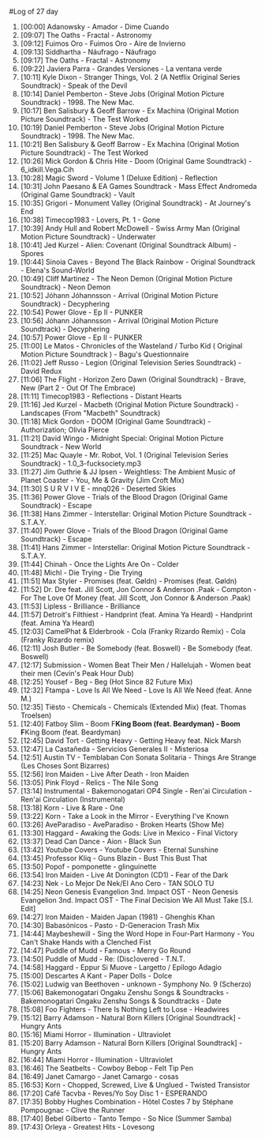 #Log of 27 day

1. [00:00] Adanowsky - Amador - Dime Cuando
1. [09:07] The Oaths - Fractal - Astronomy
1. [09:12] Fuimos Oro - Fuimos Oro - Aire de Invierno
1. [09:13] Siddhartha - Náufrago - Náufrago
1. [09:17] The Oaths - Fractal - Astronomy
1. [09:22] Javiera Parra - Grandes Versiones - La ventana verde
1. [10:11] Kyle Dixon - Stranger Things, Vol. 2 (A Netflix Original Series Soundtrack) - Speak of the Devil
1. [10:14] Daniel Pemberton - Steve Jobs (Original Motion Picture Soundtrack) - 1998. The New Mac.
1. [10:17] Ben Salisbury & Geoff Barrow - Ex Machina (Original Motion Picture Soundtrack) - The Test Worked
1. [10:19] Daniel Pemberton - Steve Jobs (Original Motion Picture Soundtrack) - 1998. The New Mac.
1. [10:21] Ben Salisbury & Geoff Barrow - Ex Machina (Original Motion Picture Soundtrack) - The Test Worked
1. [10:26] Mick Gordon & Chris Hite - Doom (Original Game Soundtrack) - 6_idkill.Vega.Cih
1. [10:28] Magic Sword - Volume 1 (Deluxe Edition) - Reflection
1. [10:31] John Paesano & EA Games Soundtrack - Mass Effect Andromeda (Original Game Soundtrack) - Vault
1. [10:35] Grigori - Monument Valley (Original Soundtrack) - At Journey's End
1. [10:38] Timecop1983 - Lovers, Pt. 1 - Gone
1. [10:39] Andy Hull and Robert McDowell - Swiss Army Man (Original Motion Picture Soundtrack) - Underwater
1. [10:41] Jed Kurzel - Alien: Covenant (Original Soundtrack Album) - Spores
1. [10:44] Sinoia Caves - Beyond The Black Rainbow - Original Soundtrack - Elena's Sound-World
1. [10:49] Cliff Martinez - The Neon Demon (Original Motion Picture Soundtrack) - Neon Demon
1. [10:52] Jóhann Jóhannsson - Arrival (Original Motion Picture Soundtrack) - Decyphering
1. [10:54] Power Glove - Ep II - PUNKER
1. [10:56] Jóhann Jóhannsson - Arrival (Original Motion Picture Soundtrack) - Decyphering
1. [10:57] Power Glove - Ep II - PUNKER
1. [11:00] Le Matos - Chronicles of the Wasteland / Turbo Kid ( Original Motion Picture Soundtrack ) - Bagu's Questionnaire
1. [11:02] Jeff Russo - Legion (Original Television Series Soundtrack) - David Redux
1. [11:06] The Flight - Horizon Zero Dawn (Original Soundtrack) - Brave, New (Part 2 - Out Of The Embrace)
1. [11:11] Timecop1983 - Reflections - Distant Hearts
1. [11:16] Jed Kurzel - Macbeth (Original Motion Picture Soundtrack) - Landscapes (From "Macbeth" Soundtrack)
1. [11:18] Mick Gordon - DOOM (Original Game Soundtrack) - Authorization; Olivia Pierce
1. [11:21] David Wingo - Midnight Special: Original Motion Picture Soundtrack - New World
1. [11:25] Mac Quayle - Mr. Robot, Vol. 1 (Original Television Series Soundtrack) - 1.0_3-fucksociety.mp3
1. [11:27] Jim Guthrie & JJ Ipsen - Weightless: The Ambient Music of Planet Coaster - You, Me & Gravity (Jim Croft Mix)
1. [11:30] S U R V I V E - mnq026 - Deserted Skies
1. [11:36] Power Glove - Trials of the Blood Dragon (Original Game Soundtrack) - Escape
1. [11:38] Hans Zimmer - Interstellar: Original Motion Picture Soundtrack - S.T.A.Y.
1. [11:40] Power Glove - Trials of the Blood Dragon (Original Game Soundtrack) - Escape
1. [11:41] Hans Zimmer - Interstellar: Original Motion Picture Soundtrack - S.T.A.Y.
1. [11:44] Chinah - Once the Lights Are On - Colder
1. [11:48] Michl - Die Trying - Die Trying
1. [11:51] Max Styler - Promises (feat. Gøldn) - Promises (feat. Gøldn)
1. [11:52] Dr. Dre feat. Jill Scott, Jon Connor & Anderson .Paak - Compton - For The Love Of Money (feat. Jill Scott, Jon Connor & Anderson .Paak)
1. [11:53] Lipless - Brilliance - Brilliance
1. [11:57] Detroit's Filthiest - Handprint (feat. Amina Ya Heard) - Handprint (feat. Amina Ya Heard)
1. [12:03] CamelPhat & Elderbrook - Cola (Franky Rizardo Remix) - Cola (Franky Rizardo remix)
1. [12:11] Josh Butler - Be Somebody (feat. Boswell) - Be Somebody (feat. Boswell)
1. [12:17] Submission - Women Beat Their Men / Hallelujah - Women beat their men (Cevin's Peak Hour Dub)
1. [12:25] Yousef - Beg - Beg (Hot Since 82 Future Mix)
1. [12:32] Ftampa - Love Is All We Need - Love Is All We Need (feat. Anne M.)
1. [12:35] Tiësto - Chemicals - Chemicals (Extended Mix) (feat. Thomas Troelsen)
1. [12:40] Fatboy Slim - Boom F**King Boom (feat. Beardyman) - Boom F**King Boom (feat. Beardyman)
1. [12:45] David Tort - Getting Heavy - Getting Heavy feat. Nick Marsh
1. [12:47] La Castañeda - Servicios Generales II - Misteriosa
1. [12:51] Austin TV - Temblaban Con Sonata Solitaria - Things Are Strange (Les Choses Sont Bizarres)
1. [12:56] Iron Maiden - Live After Death - Iron Maiden
1. [13:05] Pink Floyd - Relics - The Nile Song
1. [13:14] Instrumental - Bakemonogatari OP4 Single - Ren'ai Circulation - Ren'ai Circulation (Instrumental)
1. [13:18] Korn - Live & Rare - One
1. [13:22] Korn - Take a Look in the Mirror - Everything I've Known
1. [13:26] AveParadiso - AveParadiso - Broken Hearts (Show Me)
1. [13:30] Haggard - Awaking the Gods: Live in Mexico - Final Victory
1. [13:37] Dead Can Dance - Aion - Black Sun
1. [13:42] Youtube Covers - Youtube Covers - Eternal Sunshine
1. [13:45] Professor Kliq - Guns Blazin - Bust This Bust That
1. [13:50] Popof - pomponette - glinguinette
1. [13:54] Iron Maiden - Live At Donington (CD1) - Fear of the Dark
1. [14:23] Nek - Lo Mejor De Nek/El Ano Cero - TAN SOLO TU
1. [14:25] Neon Genesis Evangelion 3nd. Impact OST - Neon Genesis Evangelion 3nd. Impact OST - The Final Decision We All Must Take [S.I. Edit]
1. [14:27] Iron Maiden - Maiden Japan (1981) - Ghenghis Khan
1. [14:30] Babasónicos - Pasto - D-Generacion Trash Mix
1. [14:44] Maybeshewill - Sing the Word Hope in Four-Part Harmony - You Can't Shake Hands with a Clenched Fist
1. [14:47] Puddle of Mudd - Famous - Merry Go Round
1. [14:50] Puddle of Mudd - Re: (Disc)overed - T.N.T.
1. [14:58] Haggard - Eppur Si Muove - Largetto / Epilogo Adagio
1. [15:00] Descartes A Kant - Paper Dolls - Dolce
1. [15:02] Ludwig van Beethoven - unknown - Symphony No. 9 (Scherzo)
1. [15:06] Bakemonogatari Ongaku Zenshu Songs & Soundtracks - Bakemonogatari Ongaku Zenshu Songs & Soundtracks - Date
1. [15:08] Foo Fighters - There Is Nothing Left to Lose - Headwires
1. [15:12] Barry Adamson - Natural Born Killers [Original Soundtrack] - Hungry Ants
1. [15:16] Miami Horror - Illumination - Ultraviolet
1. [15:20] Barry Adamson - Natural Born Killers [Original Soundtrack] - Hungry Ants
1. [16:44] Miami Horror - Illumination - Ultraviolet
1. [16:46] The Seatbelts - Cowboy Bebop - Felt Tip Pen
1. [16:49] Janet Camargo - Janet Camargo - cosas
1. [16:53] Korn - Chopped, Screwed, Live & Unglued - Twisted Transistor
1. [17:20] Café Tacvba - Reves/Yo Soy Disc 1 - ESPERANDO
1. [17:35] Bobby Hughes Combination - Hôtel Costes 7 by Stéphane Pompougnac - Clive the Runner
1. [17:40] Bebel Gilberto - Tanto Tempo - So Nice (Summer Samba)
1. [17:43] Orleya - Greatest Hits - Lovesong
